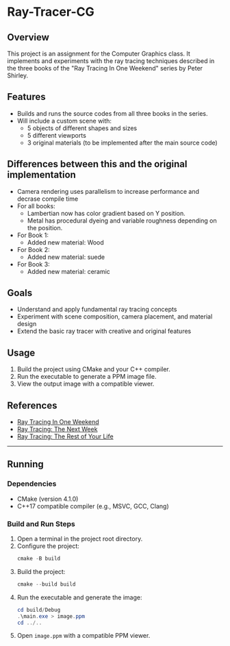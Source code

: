 # Ray-Tracer-CG

## Overview

This project is an assignment for the Computer Graphics class. It implements and experiments with the ray tracing techniques described in the three books of the "Ray Tracing In One Weekend" series by Peter Shirley.

## Features

- Builds and runs the source codes from all three books in the series.
- Will include a custom scene with:
  - 5 objects of different shapes and sizes
  - 5 different viewports
  - 3 original materials (to be implemented after the main source code)

## Differences between this and the original implementation
- Camera rendering uses parallelism to increase performance and decrase compile time
- For all books:
  - Lambertian now has color gradient based on Y position.
  - Metal has procedural dyeing and variable roughness depending on the position.
- For Book 1:
  - Added new material: Wood
- For Book 2:
  - Added new material: suede
- For Book 3:
  - Added new material: ceramic

## Goals

- Understand and apply fundamental ray tracing concepts
- Experiment with scene composition, camera placement, and material design
- Extend the basic ray tracer with creative and original features

## Usage

1. Build the project using CMake and your C++ compiler.
2. Run the executable to generate a PPM image file.
3. View the output image with a compatible viewer.

## References

- [Ray Tracing In One Weekend](https://raytracing.github.io/books/RayTracingInOneWeekend.html)
- [Ray Tracing: The Next Week](https://raytracing.github.io/books/RayTracingTheNextWeek.html)
- [Ray Tracing: The Rest of Your Life](https://raytracing.github.io/books/RayTracingTheRestOfYourLife.html)

---


## Running

### Dependencies

- CMake (version 4.1.0)
- C++17 compatible compiler (e.g., MSVC, GCC, Clang)

### Build and Run Steps

1. Open a terminal in the project root directory.
2. Configure the project:
   ```powershell
   cmake -B build
   ```
3. Build the project:
   ```powershell
   cmake --build build
   ```
4. Run the executable and generate the image:
   ```powershell
   cd build/Debug
   .\main.exe > image.ppm
   cd ../..
   ```
5. Open `image.ppm` with a compatible PPM viewer.
